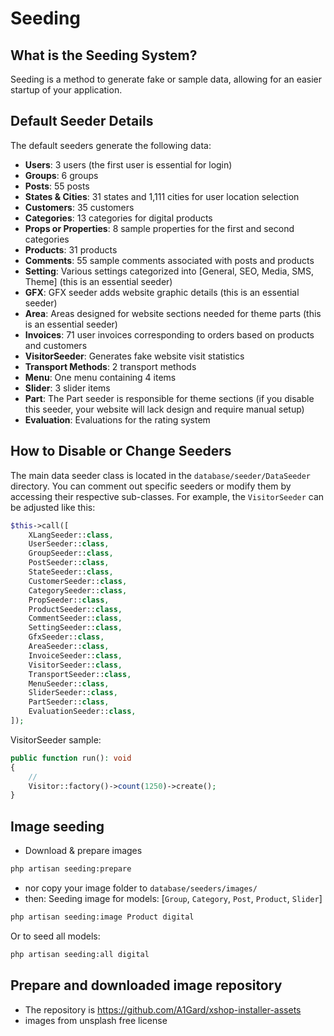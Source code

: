# Seeding

## What is the Seeding System?

Seeding is a method to generate fake or sample data, allowing for an easier startup of your application.

## Default Seeder Details

The default seeders generate the following data:

- **Users**: 3 users (the first user is essential for login)
- **Groups**: 6 groups
- **Posts**: 55 posts
- **States & Cities**: 31 states and 1,111 cities for user location selection
- **Customers**: 35 customers
- **Categories**: 13 categories for digital products
- **Props or Properties**: 8 sample properties for the first and second categories
- **Products**: 31 products
- **Comments**: 55 sample comments associated with posts and products
- **Setting**: Various settings categorized into [General, SEO, Media, SMS, Theme] (this is an essential seeder)
- **GFX**: GFX seeder adds website graphic details (this is an essential seeder)
- **Area**: Areas designed for website sections needed for theme parts (this is an essential seeder)
- **Invoices**: 71 user invoices corresponding to orders based on products and customers
- **VisitorSeeder**: Generates fake website visit statistics
- **Transport Methods**: 2 transport methods
- **Menu**: One menu containing 4 items
- **Slider**: 3 slider items
- **Part**: The Part seeder is responsible for theme sections (if you disable this seeder, your website will lack design and require manual setup)
- **Evaluation**: Evaluations for the rating system

## How to Disable or Change Seeders

The main data seeder class is located in the `database/seeder/DataSeeder` directory. You can comment out specific seeders or modify them by accessing their respective sub-classes. For example, the `VisitorSeeder` can be adjusted like this:

```php
$this->call([
    XLangSeeder::class,
    UserSeeder::class,
    GroupSeeder::class,
    PostSeeder::class,
    StateSeeder::class,
    CustomerSeeder::class,
    CategorySeeder::class,
    PropSeeder::class,
    ProductSeeder::class,
    CommentSeeder::class,
    SettingSeeder::class,
    GfxSeeder::class,
    AreaSeeder::class,
    InvoiceSeeder::class,
    VisitorSeeder::class,
    TransportSeeder::class,
    MenuSeeder::class,
    SliderSeeder::class,
    PartSeeder::class,
    EvaluationSeeder::class,
]);
```

VisitorSeeder sample:

```php
public function run(): void
{
    //
    Visitor::factory()->count(1250)->create();
}
```


## Image seeding

- Download & prepare images
```bash
php artisan seeding:prepare
 ```
- nor copy your image folder to `database/seeders/images/`
- then: Seeding image for models: [`Group`, `Category`, `Post`, `Product`, `Slider`]

```bash
php artisan seeding:image Product digital
```

Or to seed all models:

```bash
php artisan seeding:all digital
```

## Prepare and downloaded image repository

- The repository is https://github.com/A1Gard/xshop-installer-assets
- images from unsplash free license




